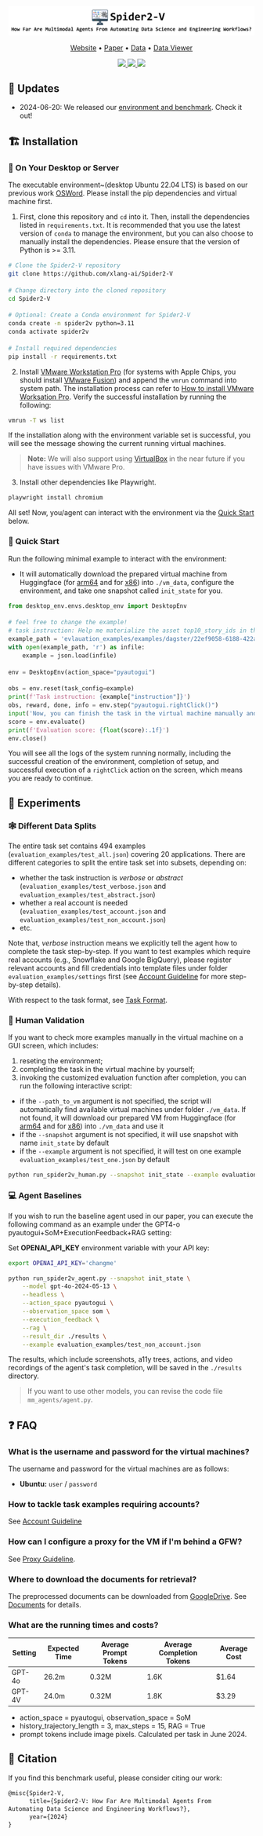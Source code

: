 <p align="center">
  <img src="assets/spider2v-overview.png" alt="Spider2-V">
</p>

<p align="center">
  <a href="https://spider2-v.github.io/">Website</a> •
  <a href="https://arxiv.org/abs/">Paper</a> •
  <a href="https://github.com/xlang-ai/Spider2-V/tree/main/evaluation_examples">Data</a> •
  <a href="https://spider2-v.github.io/explorer.html">Data Viewer</a>
</p>

<p align="center">
    <a href="https://img.shields.io/badge/PRs-Welcome-red">
        <img src="https://img.shields.io/badge/PRs-Welcome-red">
    </a>
    <a href="https://img.shields.io/github/last-commit/xlang-ai/Spider2-V?color=green">
        <img src="https://img.shields.io/github/last-commit/xlang-ai/Spider2-V?color=green">
    </a>
    <a href="https://opensource.org/licenses/Apache-2.0">
        <img src="https://img.shields.io/badge/License-Apache%202.0-blue.svg">
    </a>
    <br/>
</p>


## 📢 Updates
- 2024-06-20: We released our [environment and benchmark](https://github.com/xlang-ai/Spider2-V). Check it out!

## 🏗️ Installation
### 💾 On Your Desktop or Server
The executable environment~(desktop Ubuntu 22.04 LTS) is based on our previous work [OSWord](https://github.com/xlang-ai/OSWorld). Please install the pip dependencies and virtual machine first.

1. First, clone this repository and `cd` into it. Then, install the dependencies listed in `requirements.txt`. It is recommended that you use the latest version of `conda` to manage the environment, but you can also choose to manually install the dependencies. Please ensure that the version of Python is >= 3.11.
```bash
# Clone the Spider2-V repository
git clone https://github.com/xlang-ai/Spider2-V

# Change directory into the cloned repository
cd Spider2-V

# Optional: Create a Conda environment for Spider2-V
conda create -n spider2v python=3.11
conda activate spider2v

# Install required dependencies
pip install -r requirements.txt
```
2. Install [VMware Workstation Pro](https://www.vmware.com/products/workstation-pro/workstation-pro-evaluation.html) (for systems with Apple Chips, you should install [VMware Fusion](https://www.vmware.com/go/getfusion)) and append the `vmrun` command into system path.  The installation process can refer to [How to install VMware Worksation Pro](./INSTALL_VMWARE.md). Verify the successful installation by running the following:
```bash
vmrun -T ws list
```
If the installation along with the environment variable set is successful, you will see the message showing the current running virtual machines.
> **Note:** We will also support using [VirtualBox](https://www.virtualbox.org/) in the near future if you have issues with VMware Pro.

3. Install other dependencies like Playwright.
```bash
playwright install chromium
```
All set! Now, you/agent can interact with the environment via the [Quick Start](#-quick-start) below.


### 🚀 Quick Start
Run the following minimal example to interact with the environment:
- It will automatically download the prepared virtual machine from Huggingface (for [arm64](https://huggingface.co/datasets/xlangai/ubuntu_spider2v/blob/main/ubuntu-arm.zip) and for [x86](https://huggingface.co/datasets/xlangai/ubuntu_spider2v/blob/main/ubuntu-x86.zip)) into `./vm_data`, configure the environment, and take one snapshot called `init_state` for you.
```python
from desktop_env.envs.desktop_env import DesktopEnv

# feel free to change the example!
# task instruction: Help me materialize the asset top10_story_ids in this dagster project in the UI. Do NOT materialize other assets.
example_path = 'evlauation_examples/examples/dagster/22ef9058-6188-422a-9c12-e6934e4ed936/22ef9058-6188-422a-9c12-e6934e4ed936.json'
with open(example_path, 'r') as infile:
    example = json.load(infile)

env = DesktopEnv(action_space="pyautogui")

obs = env.reset(task_config=example)
print(f'Task instruction: {example["instruction"]}')
obs, reward, done, info = env.step("pyautogui.rightClick()")
input('Now, you can finish the task in the virtual machine manually and Press ENTER to evaluate ...')
score = env.evaluate()
print(f'Evaluation score: {float(score):.1f}')
env.close()
```
You will see all the logs of the system running normally, including the successful creation of the environment, completion of setup, and successful execution of a `rightClick` action on the screen, which means you are ready to continue.

## 🧪 Experiments
### 🕸️ Different Data Splits
The entire task set contains $494$ examples (`evaluation_examples/test_all.json`) covering $20$ applications. There are different categories to split the entire task set into subsets, depending on:
- whether the task instruction is *verbose* or *abstract* (`evaluation_examples/test_verbose.json` and `evaluation_examples/test_abstract.json`)
- whether a real account is needed (`evaluation_examples/test_account.json` and `evaluation_examples/test_non_account.json`)
- etc.

Note that, *verbose* instruction means we explicitly tell the agent how to complete the task step-by-step. If you want to test examples which require real accounts (e.g., Snowflake and Google BigQuery), please register relevant accounts and fill credentials into template files under folder `evaluation_examples/settings` first (see [Account Guideline](ACCOUNT_GUIDELINE.md) for more step-by-step details).

With respect to the task format, see [Task Format](evaluation_examples/README.md#task-format).

### 👷 Human Validation
If you want to check more examples manually in the virtual machine on a GUI screen, which includes:
1. reseting the environment;
2. completing the task in the virtual machine by yourself;
3. invoking the customized evaluation function after completion,
you can run the following interactive script:
- if the `--path_to_vm` argument is not specified, the script will automatically find available virtual machines under folder `./vm_data`. If not found, it will download our prepared VM from Huggingface (for [arm64](https://huggingface.co/datasets/xlangai/ubuntu_spider2v/blob/main/ubuntu-arm.zip) and for [x86](https://huggingface.co/datasets/xlangai/ubuntu_spider2v/blob/main/ubuntu-x86.zip)) into `./vm_data` and use it
- if the `--snapshot` argument is not specified, it will use snapshot with name `init_state` by default
- if the `--example` argument is not specified, it will test on one example `evaluation_examples/test_one.json` by default
```bash
python run_spider2v_human.py --snapshot init_state --example evaluation_examples/test_non_account.json
```

### 💻 Agent Baselines
If you wish to run the baseline agent used in our paper, you can execute the following command as an example under the GPT4-o pyautogui+SoM+ExecutionFeedback+RAG setting:

Set **OPENAI_API_KEY** environment variable with your API key:
```bash
export OPENAI_API_KEY='changme'
```

```bash
python run_spider2v_agent.py --snapshot init_state \
    --model gpt-4o-2024-05-13 \
    --headless \
    --action_space pyautogui \
    --observation_space som \
    --execution_feedback \
    --rag \
    --result_dir ./results \
    --example evaluation_examples/test_non_account.json
```
The results, which include screenshots, a11y trees, actions, and video recordings of the agent's task completion, will be saved in the `./results` directory.

> If you want to use other models, you can revise the code file `mm_agents/agent.py`.


## ❓ FAQ
### What is the username and password for the virtual machines?
The username and password for the virtual machines are as follows:
- **Ubuntu:** `user` / `password`

### How to tackle task examples requiring accounts?

See [Account Guideline](ACCOUNT_GUIDELINE.md)

### How can I configure a proxy for the VM if I'm behind a GFW?

See [Proxy Guideline](PROXY_GUIDELINE.md).

### Where to download the documents for retrieval?
The preprocessed documents can be downloaded from [GoogleDrive](https://drive.usercontent.google.com/download?id=1aGaHXDkBeoUZ9EOIPj7iIRFra_2FjJoZ&export=download&authuser=0&confirm=t). See [Documents](evaluation_examples/documents/README.md) for details.

### What are the running times and costs?
| Setting | Expected Time | Average Prompt Tokens | Average Completion Tokens | Average Cost |
| --------| ------------- | --------------------- | ------------------------- | ------------ |
| GPT-4o  | 26.2m         | 0.32M                 | 1.6K                      | $1.64        |
| GPT-4V  | 24.0m         | 0.32M                 | 1.8K                      | $3.29        |

- action_space = pyautogui, observation_space = SoM
- history_trajectory_length = 3, max_steps = 15, RAG = True
- prompt tokens include image pixels. Calculated per task in June 2024.

## 📄 Citation
If you find this benchmark useful, please consider citing our work:
```
@misc{Spider2-V,
      title={Spider2-V: How Far Are Multimodal Agents From
Automating Data Science and Engineering Workflows?},
      year={2024}
}
```